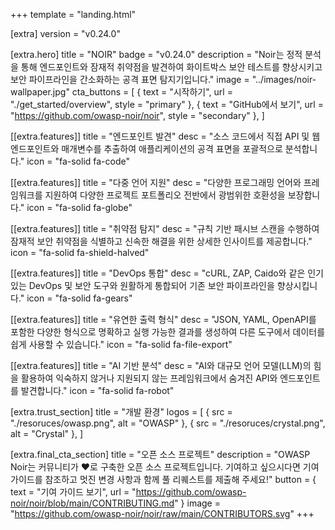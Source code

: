 +++
template = "landing.html"

[extra]
version = "v0.24.0"

[extra.hero]
title = "NOIR"
badge = "v0.24.0"
description = "Noir는 정적 분석을 통해 엔드포인트와 잠재적 취약점을 발견하여 화이트박스 보안 테스트를 향상시키고 보안 파이프라인을 간소화하는 공격 표면 탐지기입니다."
image = "../images/noir-wallpaper.jpg"
cta_buttons = [
    { text = "시작하기", url = "./get_started/overview", style = "primary" },
    { text = "GitHub에서 보기", url = "https://github.com/owasp-noir/noir", style = "secondary" },
]

[[extra.features]]
title = "엔드포인트 발견"
desc = "소스 코드에서 직접 API 및 웹 엔드포인트와 매개변수를 추출하여 애플리케이션의 공격 표면을 포괄적으로 분석합니다."
icon = "fa-solid fa-code"

[[extra.features]]
title = "다중 언어 지원"
desc = "다양한 프로그래밍 언어와 프레임워크를 지원하여 다양한 프로젝트 포트폴리오 전반에서 광범위한 호환성을 보장합니다."
icon = "fa-solid fa-globe"

[[extra.features]]
title = "취약점 탐지"
desc = "규칙 기반 패시브 스캔을 수행하여 잠재적 보안 취약점을 식별하고 신속한 해결을 위한 상세한 인사이트를 제공합니다."
icon = "fa-solid fa-shield-halved"

[[extra.features]]
title = "DevOps 통합"
desc = "cURL, ZAP, Caido와 같은 인기 있는 DevOps 및 보안 도구와 원활하게 통합되어 기존 보안 파이프라인을 향상시킵니다."
icon = "fa-solid fa-gears"

[[extra.features]]
title = "유연한 출력 형식"
desc = "JSON, YAML, OpenAPI를 포함한 다양한 형식으로 명확하고 실행 가능한 결과를 생성하여 다른 도구에서 데이터를 쉽게 사용할 수 있습니다."
icon = "fa-solid fa-file-export"

[[extra.features]]
title = "AI 기반 분석"
desc = "AI와 대규모 언어 모델(LLM)의 힘을 활용하여 익숙하지 않거나 지원되지 않는 프레임워크에서 숨겨진 API와 엔드포인트를 발견합니다."
icon = "fa-solid fa-robot"

[extra.trust_section]
title = "개발 환경"
logos = [
    { src = "./resoruces/owasp.png", alt = "OWASP" },
    { src = "./resoruces/crystal.png", alt = "Crystal" },
]

[extra.final_cta_section]
title = "오픈 소스 프로젝트"
description = "OWASP Noir는 커뮤니티가 ❤️로 구축한 오픈 소스 프로젝트입니다. 기여하고 싶으시다면 기여 가이드를 참조하고 멋진 변경 사항과 함께 풀 리퀘스트를 제출해 주세요!"
button = { text = "기여 가이드 보기", url = "https://github.com/owasp-noir/noir/blob/main/CONTRIBUTING.md" }
image = "https://github.com/owasp-noir/noir/raw/main/CONTRIBUTORS.svg"
+++
